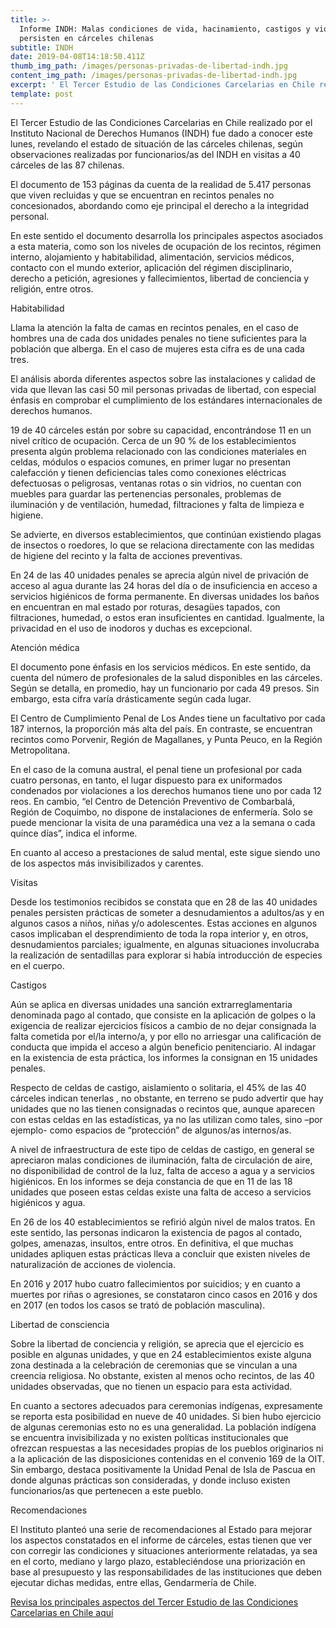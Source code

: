 ```yaml
---
title: >-
  Informe INDH: Malas condiciones de vida, hacinamiento, castigos y violencia
  persisten en cárceles chilenas
subtitle: INDH
date: 2019-04-08T14:18:50.411Z
thumb_img_path: /images/personas-privadas-de-libertad-indh.jpg
content_img_path: /images/personas-privadas-de-libertad-indh.jpg
excerpt: ' El Tercer Estudio de las Condiciones Carcelarias en Chile realizado por el Instituto Nacional de Derechos Humanos (INDH) fue dado a conocer este lunes, revelando el estado de situación de las cárceles chilenas, según  observaciones realizadas por funcionarios/as del INDH en visitas a 40 cárceles de las 87 chilenas.'
template: post
---
```

El Tercer Estudio de las Condiciones Carcelarias en Chile realizado por el Instituto Nacional de Derechos Humanos (INDH) fue dado a conocer este lunes, revelando el estado de situación de las cárceles chilenas, según  observaciones realizadas por funcionarios/as del INDH en visitas a 40 cárceles de las 87 chilenas.

El documento de 153 páginas da cuenta de la realidad de 5.417 personas que viven recluidas y que se encuentran en recintos penales no concesionados, abordando como eje principal el derecho a la integridad personal.

En este sentido el documento desarrolla los principales aspectos asociados a esta materia, como son  los niveles de ocupación de los recintos, régimen interno, alojamiento y habitabilidad, alimentación, servicios médicos, contacto con el mundo exterior, aplicación del régimen disciplinario, derecho a petición, agresiones y fallecimientos, libertad de conciencia y religión, entre otros.

Habitabilidad

Llama la atención la falta de camas en recintos penales, en el caso de hombres una de cada dos unidades penales no tiene suficientes para la población que alberga. En el caso de mujeres esta cifra es de una cada tres.

El análisis aborda diferentes aspectos sobre las instalaciones y calidad de vida que llevan las casi 50 mil personas privadas de libertad, con especial énfasis en comprobar el cumplimiento de los estándares internacionales de derechos humanos.

19 de 40 cárceles están por sobre su capacidad, encontrándose 11 en un nivel crítico de ocupación. Cerca de un 90 % de los establecimientos presenta algún problema relacionado con las condiciones materiales en celdas, módulos o espacios comunes, en primer lugar no presentan calefacción y tienen deficiencias tales como conexiones eléctricas defectuosas o peligrosas, ventanas rotas o sin vidrios, no cuentan con muebles para guardar las pertenencias personales, problemas de iluminación y de ventilación, humedad, filtraciones y falta de limpieza e higiene.

Se advierte, en diversos establecimientos, que continúan existiendo plagas de insectos o roedores, lo que se relaciona directamente con las medidas de higiene del recinto y la falta de acciones preventivas.

En 24 de las 40 unidades penales se aprecia algún nivel de privación de acceso al agua durante las 24 horas del día o de insuficiencia en acceso a servicios higiénicos de forma permanente. En diversas unidades los baños en encuentran en mal estado por roturas, desagües tapados, con filtraciones, humedad, o estos eran insuficientes en cantidad. Igualmente, la privacidad en el uso de inodoros y duchas es excepcional.

Atención médica

El documento pone énfasis en los servicios médicos. En este sentido, da cuenta del número de profesionales de la salud disponibles en las cárceles. Según se detalla, en promedio, hay un funcionario por cada 49 presos. Sin embargo, esta cifra varía drásticamente según cada lugar.

El Centro de Cumplimiento Penal de Los Andes tiene un facultativo por cada 187 internos, la proporción más alta del país. En contraste, se encuentran recintos como Porvenir, Región de Magallanes, y Punta Peuco, en la Región Metropolitana.

En el caso de la comuna austral, el penal tiene un profesional por cada cuatro personas, en tanto, el lugar dispuesto para ex uniformados condenados por violaciones a los derechos humanos tiene uno por cada 12 reos. En cambio, “el Centro de Detención Preventivo de Combarbalá, Región de Coquimbo, no dispone de instalaciones de enfermería. Solo se puede mencionar la visita de una paramédica una vez a la semana o cada quince días”, indica el informe.

En cuanto al acceso a prestaciones de salud mental, este sigue siendo uno de los aspectos más invisibilizados y carentes.

Visitas

Desde los testimonios recibidos se constata que en 28 de las 40 unidades penales persisten prácticas de someter a desnudamientos a adultos/as y en algunos casos a niños, niñas y/o adolescentes. Estas acciones en algunos casos implicaban el desprendimiento de toda la ropa interior y, en otros, desnudamientos parciales; igualmente, en algunas situaciones involucraba la realización de sentadillas para explorar si había introducción de especies en el cuerpo.

Castigos

Aún se aplica en diversas unidades una sanción extrarreglamentaria denominada pago al contado, que consiste en la aplicación de golpes o la exigencia de realizar ejercicios físicos a cambio de no dejar consignada la falta cometida por el/la interno/a, y por ello no arriesgar una calificación de conducta que impida el acceso a algún beneficio penitenciario. Al indagar en la existencia de esta práctica, los informes la consignan en 15 unidades penales.

Respecto de celdas de castigo, aislamiento o solitaria, el 45% de las 40 cárceles indican tenerlas , no obstante, en terreno se pudo advertir que hay unidades que no las tienen consignadas o recintos que, aunque aparecen con estas celdas en las estadísticas, ya no las utilizan como tales, sino –por ejemplo- como espacios de “protección” de algunos/as internos/as.

A nivel de infraestructura de este tipo de celdas de castigo, en general se apreciaron malas condiciones de iluminación, falta de circulación de aire, no disponibilidad de control de la luz, falta de acceso a agua y a servicios higiénicos. En los informes se deja constancia de que en 11 de las 18 unidades que poseen estas celdas existe una falta de acceso a servicios higiénicos y agua.

En 26 de los 40 establecimientos se refirió algún nivel de malos tratos. En este sentido, las personas indicaron la existencia de pagos al contado, golpes, amenazas, insultos, entre otros. En definitiva, el que muchas unidades apliquen estas prácticas lleva a concluir que existen niveles de naturalización de acciones de violencia.

En 2016 y 2017 hubo cuatro fallecimientos por suicidios; y en cuanto a muertes por riñas o agresiones, se constataron cinco casos en 2016 y dos en 2017 (en todos los casos se trató de población masculina).

Libertad de consciencia

Sobre la libertad de conciencia y religión, se aprecia que el ejercicio es posible en algunas unidades, y que en 24 establecimientos existe alguna zona destinada a la celebración de ceremonias que se vinculan a una creencia religiosa. No obstante, existen al menos ocho recintos, de las 40 unidades observadas, que no tienen un espacio para esta actividad.

En cuanto a sectores adecuados para ceremonias indígenas, expresamente se reporta esta posibilidad en nueve de 40 unidades. Si bien hubo ejercicio de algunas ceremonias esto no es una generalidad. La población indígena se encuentra invisibilizada y no existen políticas institucionales que ofrezcan respuestas a las necesidades propias de los pueblos originarios ni a la aplicación de las disposiciones contenidas en el convenio 169 de la OIT. Sin embargo, destaca positivamente la Unidad Penal de Isla de Pascua en donde algunas prácticas son consideradas, y donde incluso existen funcionarios/as que pertenecen a este pueblo.

Recomendaciones

El Instituto planteó una serie de recomendaciones al Estado para mejorar los aspectos constatados en el informe de cárceles, estas tienen que ver con corregir las condiciones y situaciones anteriormente relatadas, ya sea en el corto, mediano y largo plazo, estableciéndose  una priorización en base al presupuesto y las responsabilidades de las instituciones que deben ejecutar dichas medidas, entre ellas, Gendarmería de Chile.



[Revisa los principales aspectos del Tercer Estudio de las Condiciones Carcelarias en Chile aquí](https://bibliotecadigital.indh.cl/bitstream/handle/123456789/1180/estudio-general-2016-2017.pdf?sequence=3)
